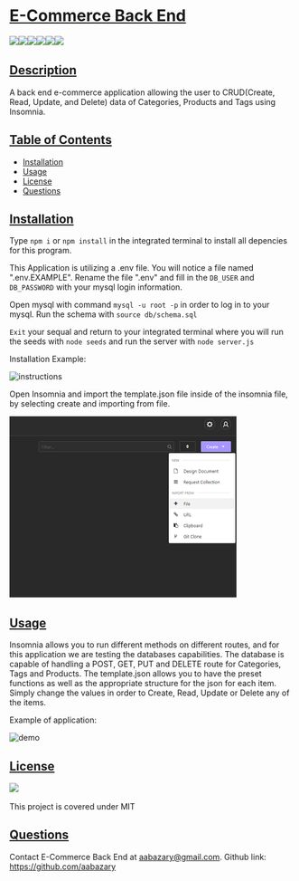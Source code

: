 # <ins>E-Commerce Back End</ins>
![](https://img.shields.io/badge/JavaScript-323330?style=for-the-badge&logo=javascript&logoColor=F7DF1E)![](https://img.shields.io/badge/Node.js-43853D?style=for-the-badge&logo=node.js&logoColor=white)![](https://img.shields.io/badge/Express.js-404D59?style=for-the-badge)![](https://img.shields.io/badge/MySQL-00000F?style=for-the-badge&logo=mysql&logoColor=white)![](https://img.shields.io/badge/-Sequelize-d3d3d3?style=for-the-badge&logo=sequelize&logoColor=52B0E7)![](https://img.shields.io/badge/-Insomnia-5849BE?style=for-the-badge&logo=insomnia&logoColor=white)
## <ins>Description</ins>
A back end e-commerce application allowing the user to CRUD(Create, Read, Update, and Delete) data of Categories, Products and Tags using Insomnia.
## <ins>Table of Contents</ins>
- [Installation](#installation)
- [Usage](#usage)
- [License](#license)
- [Questions](#questions)

## <ins>Installation</ins>
Type `npm i` or `npm install` in the integrated terminal to install all depencies for this program.

This Application is utilizing a .env file. You will notice a file named ".env.EXAMPLE". Rename the file ".env" and fill in the `DB_USER` and `DB_PASSWORD` with your mysql login information. 

Open mysql with command `mysql -u root -p` in order to log in to your mysql. Run the schema with `source db/schema.sql` 

`Exit` your sequal and return to your integrated terminal where you will run the seeds with `node seeds` and run the server with `node server.js`

Installation Example:

![instructions](https://user-images.githubusercontent.com/85041715/132648756-1adc308c-6c0f-4b38-bcdb-d44e8d373aae.gif)

Open Insomnia and import the template.json file inside of the insomnia file, by selecting create and importing from file.

![](./images/insomnia_import.png)

## <ins>Usage</ins>
 
Insomnia allows you to run different methods on different routes, and for this application we are testing the databases capabilities. The database is capable of handling a POST, GET, PUT and DELETE route for Categories, Tags and Products. The template.json allows you to have the preset functions as well as the appropriate structure for the json for each item. Simply change the values in order to Create, Read, Update or Delete any of the items.

Example of application:
 
![demo](https://user-images.githubusercontent.com/85041715/132649582-ab7dce9b-0a1f-4ab6-9b2b-6a352a9709eb.gif)

## <ins>License</ins>
![](https://img.shields.io/badge/License-MIT%20-blue?style=flat-square)

This project is covered under MIT


## <ins>Questions</ins>
Contact E-Commerce Back End at aabazary@gmail.com. Github link: https://github.com/aabazary
